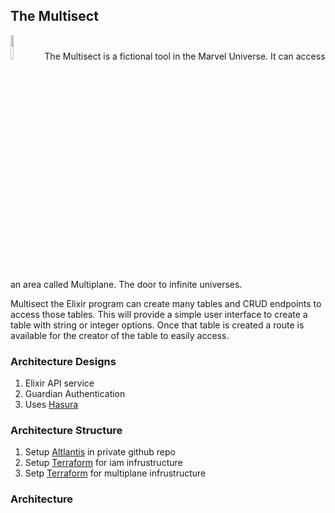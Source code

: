 ## The Multisect

<img src="https://static.wikia.nocookie.net/marveldatabase/images/1/18/Multisect_from_Marvel_2-In-One_Vol_1_2_001.jpg/revision/latest?cb=20180127000625" width="10%" length="10%">
The Multisect is a fictional tool in the Marvel Universe. It can access an area called Multiplane. The door to infinite universes.

Multisect the Elixir program can create many tables and CRUD endpoints to access those tables.
This will provide a simple user interface to create a table with string or integer options. Once that table is created a route is available
for the creator of the table to easily access.

### Architecture Designs

1. Elixir API service
2. Guardian Authentication
3. Uses [Hasura](https://github.com/hasura/graphql-engine)


### Architecture Structure

1. Setup [Altlantis](https://www.runatlantis.io/) in private github repo
2. Setup [Terraform](https://www.terraform.io/) for iam infrustructure 
3. Setp [Terraform](https://www.terraform.io/) for multiplane infrustructure


### Architecture



